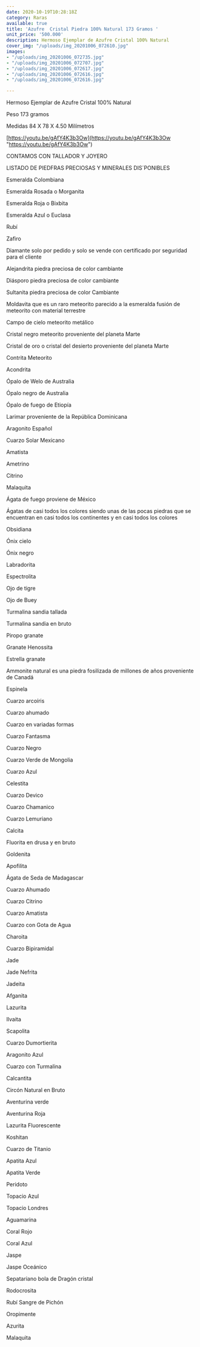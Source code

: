 ```yaml
---
date: 2020-10-19T10:28:18Z
category: Raras
available: true
title: 'Azufre  Cristal Piedra 100% Natural 173 Gramos '
unit_price: '500.000'
description: Hermoso Ejemplar de Azufre Cristal 100% Natural
cover_img: "/uploads/img_20201006_072610.jpg"
images:
- "/uploads/img_20201006_072735.jpg"
- "/uploads/img_20201006_072707.jpg"
- "/uploads/img_20201006_072617.jpg"
- "/uploads/img_20201006_072616.jpg"
- "/uploads/img_20201006_072616.jpg"

---
```

Hermoso Ejemplar de Azufre Cristal 100% Natural

Peso 173 gramos

Medidas 84 X 78 X 4.50 Milímetros

[https://youtu.be/gAfY4K3b3Ow](https://youtu.be/gAfY4K3b3Ow "https://youtu.be/gAfY4K3b3Ow")

CONTAMOS CON TALLADOR Y JOYERO

LISTADO DE PIEDFRAS PRECIOSAS Y MINERALES DIS´PONIBLES

Esmeralda Colombiana

Esmeralda Rosada o Morganita

Esmeralda Roja o Bixbita

Esmeralda Azul o Euclasa

Rubí

Zafiro

Diamante solo por pedido y solo se vende con certificado por seguridad para el cliente

Alejandrita piedra preciosa de color cambiante

Diásporo piedra preciosa de color cambiante

Sultanita piedra preciosa de color Cambiante

Moldavita que es un raro meteorito parecido a la esmeralda fusión de meteorito con material terrestre

Campo de cielo meteorito metálico

Cristal negro meteorito proveniente del planeta Marte

Cristal de oro o cristal del desierto proveniente del planeta Marte

Contrita Meteorito

Acondrita

Ópalo de Welo de Australia

Ópalo negro de Australia

Ópalo de fuego de Etiopía

Larimar proveniente de la República Dominicana

Aragonito Español

Cuarzo Solar Mexicano

Amatista

Ametrino

Citrino

Malaquita

Ágata de fuego proviene de México

Ágatas de casi todos los colores siendo unas de las pocas piedras que se encuentran en casi todos los continentes y en casi todos los colores

Obsidiana

Ónix cielo

Ónix negro

Labradorita

Espectrolita

Ojo de tigre

Ojo de Buey

Turmalina sandia tallada

Turmalina sandia en bruto

Piropo granate

Granate Henossita

Estrella granate

Ammonite natural es una piedra fosilizada de millones de años proveniente de Canadá

Espinela

Cuarzo arcoíris

Cuarzo ahumado

Cuarzo en variadas formas

Cuarzo Fantasma

Cuarzo Negro

Cuarzo Verde de Mongolia

Cuarzo Azul

Celestita

Cuarzo Devico

Cuarzo Chamanico

Cuarzo Lemuriano

Calcita

Fluorita en drusa y en bruto

Goldenita

Apofilita

Ágata de Seda de Madagascar

Cuarzo Ahumado

Cuarzo Citrino

Cuarzo Amatista

Cuarzo con Gota de Agua

Charoita

Cuarzo Bipiramidal

Jade

Jade Nefrita

Jadeita

Afganita

Lazurita

Ilvaita

Scapolita

Cuarzo Dumortierita

Aragonito Azul

Cuarzo con Turmalina

Calcantita

Circón Natural en Bruto

Aventurina verde

Aventurina Roja

Lazurita Fluorescente

Koshitan

Cuarzo de Titanio

Apatita Azul

Apatita Verde

Peridoto

Topacio Azul

Topacio Londres

Aguamarina

Coral Rojo

Coral Azul

Jaspe

Jaspe Oceánico

Sepatariano bola de Dragón cristal

Rodocrosita

Rubí Sangre de Pichón

Oropimente

Azurita

Malaquita